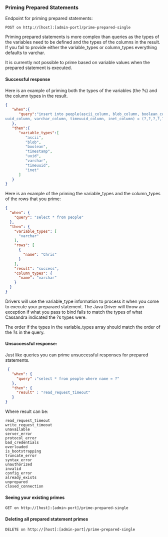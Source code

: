 ### Priming Prepared Statements

Endpoint for priming prepared statements:

```
POST on http://[host]:[admin-port]/prime-prepared-single
```
Priming prepared statements is more complex than queries as the types of the variables need to be defined and the types of the columns in the result. If you fail to provide either the variable_types or column_types everything defaults to varchar.

It is currently not possible to prime based on variable values when the prepared statement is executed.

#### Successful response

Here is an example of priming both the types of the variables (the ?s) and the column types in the result.

```json
{
   "when":{
      "query":"insert into people(ascii_column, blob_column, boolean_column, timestamp_column,
uuid_column, varchar_column, timeuuid_column, inet_column) = (?,?,?,?,?,?,?,?,?)"
   },
   "then":{
      "variable_types":[
         "ascii",
         "blob",
         "boolean",
         "timestamp",
         "uuid",
         "varchar",
         "timeuuid",
         "inet"
      ]
   }
}
```

Here is an example of the priming the variable_types and the column_types of the rows that you prime:

```json
{
  "when": {
    "query": "select * from people"
  },
  "then": {
    "variable_types": [
      "varchar"
    ],
    "rows": [
      {
        "name": "Chris"
      }
    ],
    "result": "success",
    "column_types": {
      "name": "varchar"
    }
  }
}
```

Drivers will use the variable_type information to process it when you come to execute your preparaed statement. The Java Driver will throw an exception if what you pass to bind fails to match the types of what Cassandra indicated the ?s types were.

The order if the types in the variable_types array should match the order of the ?s in the query.

#### Unsuccessful response:

Just like queries you can prime unsuccessful responses for prepared statements.

```json
 {
   "when": {
     "query" :"select * from people where name = ?"
   },
   "then": {
     "result" : "read_request_timeout"
   }
}
```

Where result can be:
```
read_request_timeout
write_request_timeout
unavailable
server_error
protocol_error
bad_credentials
overloaded
is_bootstrapping
truncate_error
syntax_error
unauthorized
invalid
config_error
already_exists
unprepared
closed_connection
```

#### Seeing your existing primes
```
GET on http://[host]:[admin-port]/prime-prepared-single
```

#### Deleting all prepared statement primes
```
DELETE on http://[host]:[admin-port]/prime-prepared-single
```